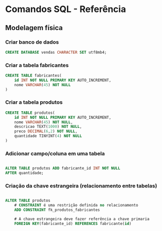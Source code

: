 # Comandos SQL - Referência
<!-- ________________________________________________________________ -->
## Modelagem física

### Criar banco de dados
```sql
CREATE DATABASE vendas CHARACTER SET utf8mb4;

```

<!-- ________________________________________________________________ -->

### Criar a tabela fabricantes

```sql
CREATE TABLE fabricantes(
    id INT NOT NULL PRIMARY KEY AUTO_INCREMENT,
    nome VARCHAR(45) NOT NULL
)

```

<!-- ________________________________________________________________ -->

### Criar a tabela produtos

```sql
CREATE TABLE produtos(
    id INT NOT NULL PRIMARY KEY AUTO_INCREMENT,
    nome VARCHAR(45) NOT NULL,
    descricao TEXT(1000) NOT NULL,
    preco DECIMAL(6,2) NOT NULL,
    quantidade TINYINT(4) NOT NULL
)

```

<!-- ________________________________________________________________ -->

### Adicionar campo/coluna em uma tabela

```sql

ALTER TABLE produtos ADD fabricante_id INT NOT NULL
AFTER quantidade;

```

<!-- ________________________________________________________________ -->

### Criação da chave estrangeira (relacionamento entre tabelas)

```sql

ALTER TABLE produtos
    # CONSTRAINT é uma restrição definida no relacionamento
    ADD CONSTRAINT fk_produtos_fabricantes

    # A chave estrangeira deve fazer referência a chave primaria
    FOREIGN KEY(fabricante_id) REFERENCES fabricante(id)

```